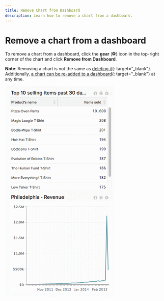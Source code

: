 ```yaml
---
title: Remove Chart from Dashboard
description: Learn how to remove a chart from a dashboard.
---
```

# Remove a chart from a dashboard

To remove a chart from a dashboard, click the **gear** (![](../../assets/gear-icon.png)) icon in the top-right corner of the chart and click **Remove from Dashboard**.

**Note**: Removing a chart is not the same as [deleting it](../../data-user/dashboards/delete-chart.md){: target="_blank"}. Additionally, [a chart can be re-added to a dashboard](../../data-user/dashboards/add-charts-dashboard.md){: target="_blank"} at any time.

![remove chart](../../assets/Removing_Charts_from_Dashboards.gif)
